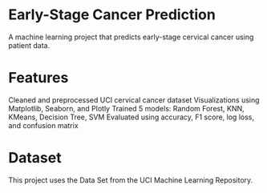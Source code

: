 # Early-Stage Cancer Prediction
A machine learning project that predicts early-stage cervical cancer using patient data.

# Features
Cleaned and preprocessed UCI cervical cancer dataset
Visualizations using Matplotlib, Seaborn, and Plotly
Trained 5 models: Random Forest, KNN, KMeans, Decision Tree, SVM
Evaluated using accuracy, F1 score, log loss, and confusion matrix
# Dataset
This project uses the  Data Set from the UCI Machine Learning Repository.

